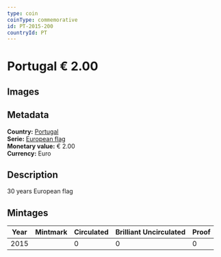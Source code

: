 ```yaml
---
type: coin
coinType: commemorative
id: PT-2015-200
countryId: PT
---
```


# Portugal € 2.00

## Images


## Metadata

**Country:** [Portugal](../../Countries/Portugal/index.md)\
**Serie:** [European flag](index.md)\
**Monetary value:** € 2.00\
**Currency:** Euro

## Description
30 years European flag

## Mintages

| Year | Mintmark | Circulated | Brilliant Uncirculated | Proof |
| ---- | -------- | ---------- | ---------------------- | ----- |
| 2015 |  | 0| 0 | 0 |
